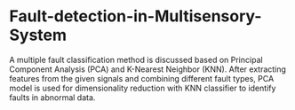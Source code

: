 # Fault-detection-in-Multisensory-System
A multiple fault classification method is discussed based on Principal Component Analysis (PCA) and K-Nearest Neighbor (KNN). After extracting features from the given signals and combining different fault types, PCA model is used for dimensionality reduction with KNN classifier to identify faults in abnormal data.

